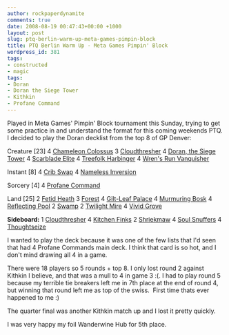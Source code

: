 ```yaml
---
author: rockpaperdynamite
comments: true
date: 2008-08-19 00:47:43+00:00 +1000
layout: post
slug: ptq-berlin-warm-up-meta-games-pimpin-block
title: PTQ Berlin Warm Up - Meta Games Pimpin' Block
wordpress_id: 381
tags:
- constructed
- magic
tags:
- Doran
- Doran the Siege Tower
- Kithkin
- Profane Command
---
```


Played in Meta Games' Pimpin' Block tournament this Sunday, trying to get some practice in and understand the format for this coming weekends PTQ. I decided to play the Doran decklist from the top 8 of GP Denver:

Creature [23]
4 [Chameleon Colossus](http://www.magiccards.info/query.php?cardname=Chameleon+Colossus)
3 [Cloudthresher](http://www.magiccards.info/query.php?cardname=Cloudthresher)
4 [Doran, the Siege Tower](http://www.magiccards.info/query.php?cardname=Doran%2C+the+Siege+Tower)
4 [Scarblade Elite](http://www.magiccards.info/query.php?cardname=Scarblade+Elite)
4 [Treefolk Harbinger](http://www.magiccards.info/query.php?cardname=Treefolk+Harbinger)
4 [Wren's Run Vanquisher](http://www.magiccards.info/query.php?cardname=Wren%27s+Run+Vanquisher)
<!-- more -->

Instant [8]
4 [Crib Swap](http://www.magiccards.info/query.php?cardname=Crib+Swap)
4 [Nameless Inversion](http://www.magiccards.info/query.php?cardname=Nameless+Inversion)

Sorcery [4]
4 [Profane Command](http://www.magiccards.info/query.php?cardname=Profane+Command)

Land [25]
2 [Fetid Heath](http://www.magiccards.info/query.php?cardname=Fetid+Heath)
3 [Forest](http://www.magiccards.info/query.php?cardname=Forest)
4 [Gilt-Leaf Palace](http://www.magiccards.info/query.php?cardname=Gilt-Leaf+Palace)
4 [Murmuring Bosk](http://www.magiccards.info/query.php?cardname=Murmuring+Bosk)
4 [Reflecting Pool](http://www.magiccards.info/query.php?cardname=Reflecting+Pool)
2 [Swamp](http://www.magiccards.info/query.php?cardname=Swamp)
2 [Twilight Mire](http://www.magiccards.info/query.php?cardname=Twilight+Mire)
4 [Vivid Grove](http://www.magiccards.info/query.php?cardname=Vivid+Grove)

**Sideboard:**
1 [Cloudthresher](http://www.magiccards.info/query.php?cardname=Cloudthresher)
4 [Kitchen Finks](http://www.magiccards.info/query.php?cardname=Kitchen+Finks)
2 [Shriekmaw](http://www.magiccards.info/query.php?cardname=Shriekmaw)
4 [Soul Snuffers](http://www.magiccards.info/query.php?cardname=Soul+Snuffers)
4 [Thoughtseize](http://www.magiccards.info/query.php?cardname=Thoughtseize)

I wanted to play the deck because it was one of the few lists that I'd seen that had 4 Profane Commands main deck. I think that card is so hot, and I don't mind drawing all 4 in a game.

There were 18 players so 5 rounds + top 8. I only lost round 2 against Kithkin I believe, and that was a mull to 4 in game 3 :(. I had to play round 5 because my terrible tie breakers left me in 7th place at the end of round 4, but winning that round left me as top of the swiss.  First time thats ever happened to me :)

The quarter final was another Kithkin match up and I lost it pretty quickly.

I was very happy my foil Wanderwine Hub for 5th place.
